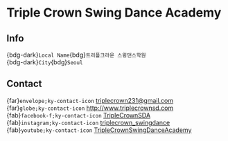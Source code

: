 # Triple Crown Swing Dance Academy

## Info

{bdg-dark}`Local Name`{bdg}`트리플크라운 스윙댄스학원`  
{bdg-dark}`City`{bdg}`Seoul`  

## Contact

{far}`envelope;ky-contact-icon` <triplecrown231@gmail.com>  
{far}`globe;ky-contact-icon` <http://www.triplecrownsd.com>  
{fab}`facebook-f;ky-contact-icon` [TripleCrownSDA](https://www.facebook.com/TripleCrownSDA)  
{fab}`instagram;ky-contact-icon` [triplecrown_swingdance](http://instagram.com/triplecrown_swingdance)  
{fab}`youtube;ky-contact-icon` [TripleCrownSwingDanceAcademy](https://youtube.com/TripleCrownSwingDanceAcademy)  
